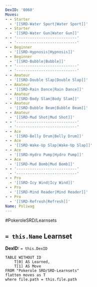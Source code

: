 ```yaml
---
DexID: '0060'
Moves:
- - Starter
  - '[[SRD-Water Sport|Water Sport]]'
- - Starter
  - '[[SRD-Water Gun|Water Gun]]'
- - '---------------------------'
  - '---------------------------'
- - Beginner
  - '[[SRD-Hypnosis|Hypnosis]]'
- - Beginner
  - '[[SRD-Bubble|Bubble]]'
- - '---------------------------'
  - '---------------------------'
- - Amateur
  - '[[SRD-Double Slap|Double Slap]]'
- - Amateur
  - '[[SRD-Rain Dance|Rain Dance]]'
- - Amateur
  - '[[SRD-Body Slam|Body Slam]]'
- - Amateur
  - '[[SRD-Bubble Beam|Bubble Beam]]'
- - Amateur
  - '[[SRD-Mud Shot|Mud Shot]]'
- - '---------------------------'
  - '---------------------------'
- - Ace
  - '[[SRD-Belly Drum|Belly Drum]]'
- - Ace
  - '[[SRD-Wake-Up Slap|Wake-Up Slap]]'
- - Ace
  - '[[SRD-Hydro Pump|Hydro Pump]]'
- - Ace
  - '[[SRD-Mud Bomb|Mud Bomb]]'
- - '---------------------------'
  - '---------------------------'
- - Pro
  - '[[SRD-Icy Wind|Icy Wind]]'
- - Pro
  - '[[SRD-Mind Reader|Mind Reader]]'
- - Pro
  - '[[SRD-Refresh|Refresh]]'
Name: Poliwag
---
```


#PokeroleSRD/Learnsets

## `= this.Name` Learnset

**DexID:** `= this.DexID`

```dataview
TABLE WITHOUT ID
    T[0] AS Learned,
    T[1] AS Move
FROM "Pokerole SRD/SRD-Learnsets"
flatten moves as T
where file.path = this.file.path
```
